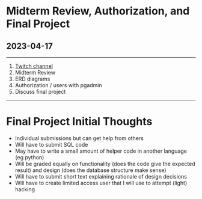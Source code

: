 # Midterm Review, Authorization, and Final Project
## 2023-04-17

---

1. [Twitch channel](https://www.twitch.tv/sharemeals)
2. Midterm Review
3. ERD diagrams
4. Authorization / users with pgadmin
5. Discuss final project

---

# Final Project Initial Thoughts

- Individual submissions but can get help from others
- Will have to submit SQL code
- May have to write a small amount of helper code in another language (eg python)
- Will be graded equally on functionality (does the code give the expected result) and design (does the database structure make sense)
- Will have to submit short text explaining rationale of design decisions
- Will have to create limited access user that I will use to attempt (light) hacking

